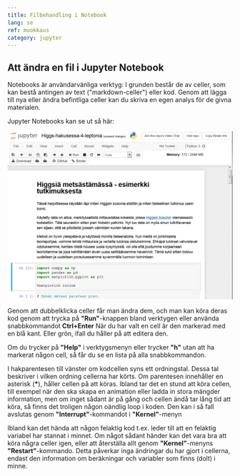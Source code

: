 ```yaml
---
title: Filbehandling i Notebook
lang: se
ref: muokkaus
category: jupyter
---
```


## Att ändra en fil i Jupyter Notebook

Notebooks är användarvänliga verktyg: I grunden består de av celler, som kan bestå antingen av text ("markdown-celler") eller kod. Genom att lägga till nya eller ändra befintliga celler kan du skriva en egen analys för de givna materialen.

Jupyter Notebooks kan se ut så här:

![NB](../../assets/img/NBesim.png)

Genom att dubbelklicka celler får man ändra dem, och man kan köra deras kod genom att trycka på **"Run"**-knappen bland verktygen eller använda snabbkommandot **Ctrl+Enter**
När du har valt en cell är den markerad med en blå kant. Eller grön, ifall du håller på att editera den.

Om du trycker på **"Help"** i verktygsmenyn eller trycker **"h"** utan att ha markerat någon cell, så får du se en lista på alla snabbkommandon.

I hakparentesen till vänster om kodcellen syns ett ordningstal. Dessa tal beskriver i vilken ordning cellerna har körts. Om parentesen innehåller en asterisk (**\***), håller cellen på att köras. Ibland tar det en stund att köra cellen, till exempel när den ska skapa en animation eller ladda in stora mängder information, men om inget sådant är på gång och cellen ändå tar lång tid att köra, så finns det troligen någon oändlig loop i koden. Den kan i så fall avslutas genom **"Interrupt"**-kommandot i **"Kernel"**-menyn

Ibland kan det hända att någon felaktig kod t.ex. leder till att en felaktig variabel har stannat i minnet. Om något sådant händer kan det vara bra att köra några celler igen, eller att återställa allt genom **"Kernel"**-menyns **"Restart"**-kommando. Detta påverkar inga ändringar du har gjort i cellerna, endast den information om beräkningar och variabler som finns (dolt) i minne.

